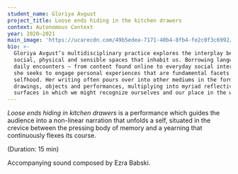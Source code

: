 ```yaml
---
student_name: Gloriya Avgust
project_title: Loose ends hiding in the kitchen drawers
context: Autonomous Context
year: 2020—2021
main_image: 'https://ucarecdn.com/49b5edea-7171-40b4-8fb4-fe2c0f3c6992/'
bio: >-
  Gloriya Avgust’s multidisciplinary practice explores the interplay between the
  social, physical and sensible spaces that inhabit us. Borrowing language from
  daily encounters – from content found online to everyday social interactions –
  she seeks to engage personal experiences that are fundamental facets of our
  selfhood. Her writing often pours over into other mediums in the forms of
  drawings, objects and performances, multiplying into myriad reflective
  surfaces in which we might recognize ourselves and our place in the world.
---
```

*Loose ends hiding in kitchen drawers* is a performance which guides the audience into a non-linear narration that unfolds a self, situated in the crevice between the pressing body of memory and a yearning that continuously flexes its course.       



(Duration: 15 min) 

Accompanying sound composed by Ezra Babski.